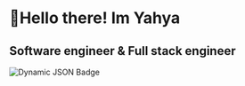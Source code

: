 # 👋Hello there! Im Yahya
## Software engineer & Full stack engineer
![Dynamic JSON Badge](https://img.shields.io/badge/dynamic/json?url=https%3A%2F%2Fapi.countapi.xyz%2Fget%2FBananaKlit%2Fprofile-views)


<!--
**BananaKlit/Bananaklit** is a ✨ _special_ ✨ repository because its `README.md` (this file) appears on your GitHub profile.

Here are some ideas to get you started:

- 🔭 I’m currently working on ...
- 🌱 I’m currently learning ...
- 👯 I’m looking to collaborate on ...
- 🤔 I’m looking for help with ...
- 💬 Ask me about ...
- 📫 How to reach me: ...
- 😄 Pronouns: ...
- ⚡ Fun fact: ...
-->
